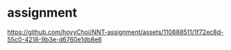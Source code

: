 # assignment


https://github.com/hoyyChoi/NNT-assignment/assets/110888511/1f72ec8d-55c0-4218-9b3e-d6760e1db8e6

